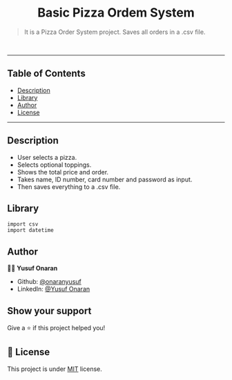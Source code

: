 <h1 align="center">Basic Pizza Ordem System</h1>

> It is a Pizza Order System project. Saves all orders in a .csv file.
<br>

---

## Table of Contents

- [Description](#description)
- [Library](#library)
- [Author](#author)
- [License](#-license)

---

## Description
- User selects a pizza.
- Selects optional toppings.
- Shows the total price and order.
- Takes name, ID number, card number and password as input.
- Then saves everything to a .csv file.

## Library
```
import csv
import datetime
```


## Author

👦🏻 **Yusuf Onaran**

* Github: [@onaranyusuf](https://github.com/onaranyusuf)
* LinkedIn: [@Yusuf Onaran](https://www.linkedin.com/in/yusufonaran/)

## Show your support

Give a ⭐️ if this project helped you!

## 📝 License

This project is under [MIT](https://github.com/onaranyusuf/PizzaOrdemSystem/blob/main/LICENSE) license.

